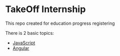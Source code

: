 # TakeOff Internship

This repo created for education progress registering

There is 2 basic topics:
- [JavaScript](javascript.md)
- [Angular](angular.md)